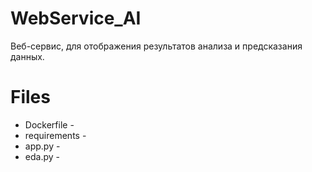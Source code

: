 # WebService_AI
Веб-сервис, для отображения результатов анализа и предсказания данных.
# Files
  * Dockerfile -
  * requirements -
  * app.py -
  * eda.py -
